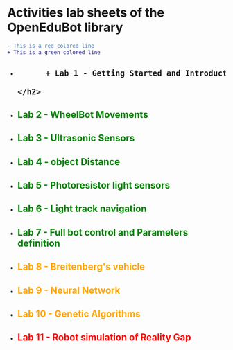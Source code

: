 <!DOCTYPE html>
<html>
<head>
  </head>
  <body>
   
<h1>Activities lab sheets of the OpenEduBot library</h1>

    
```diff
- This is a red colored line
+ This is a green colored line
```
    
    
<ul> 
  <li>
    <h2>
      
```diff
      + Lab 1 - Getting Started and Introduction
 ```
    </h2>
  </li>
    <li>
    <h2 style="color:green">Lab 2 - WheelBot Movements</h2>
  </li>
  <li>
    <h2 style="color:green">Lab 3 - Ultrasonic Sensors</h2> 
  </li>
    <li>
    <h2 style="color:green">Lab 4 - object Distance</h2>
  </li>
  <li>
    <h2 style="color:green">Lab 5 - Photoresistor light sensors</h2>
  </li>
  <li>
    <h2 style="color:green">Lab 6 - Light track navigation</h2>
  </li>  
  <li>
    <h2 style="color:green">Lab 7 - Full bot control and Parameters definition</h2>
  </li>
  <li>
    <h2 style="color:orange">Lab 8 - Breitenberg's vehicle</h2>
  </li>
  <li>
    <h2 style="color:orange">Lab 9 - Neural Network</h2>
  </li>
  <li>
    <h2 style="color:orange">Lab 10 - Genetic Algorithms</h2>
  </li>
  <li>
    <h2 style="color:red">Lab 11 - Robot simulation of Reality Gap</h2>
  </li>

</ul>
  </body>




